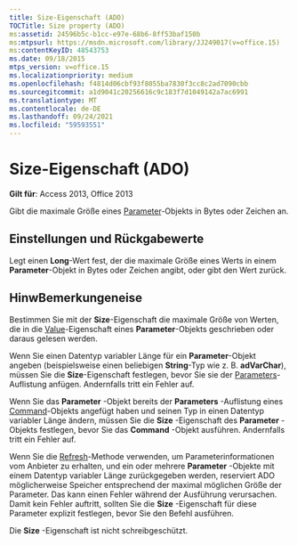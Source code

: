 ```yaml
---
title: Size-Eigenschaft (ADO)
TOCTitle: Size property (ADO)
ms:assetid: 24596b5c-b1cc-e97e-68b6-8ff53baf150b
ms:mtpsurl: https://msdn.microsoft.com/library/JJ249017(v=office.15)
ms:contentKeyID: 48543753
ms.date: 09/18/2015
mtps_version: v=office.15
ms.localizationpriority: medium
ms.openlocfilehash: f4814d06cbf93f8055ba7830f3cc8c2ad7090cbb
ms.sourcegitcommit: a1d9041c20256616c9c183f7d1049142a7ac6991
ms.translationtype: MT
ms.contentlocale: de-DE
ms.lasthandoff: 09/24/2021
ms.locfileid: "59593551"
---
```

# <a name="size-property-ado"></a>Size-Eigenschaft (ADO)


**Gilt für**: Access 2013, Office 2013

Gibt die maximale Größe eines [Parameter](parameter-object-ado.md)-Objekts in Bytes oder Zeichen an.

## <a name="settings-and-return-values"></a>Einstellungen und Rückgabewerte

Legt einen **Long**-Wert fest, der die maximale Größe eines Werts in einem **Parameter**-Objekt in Bytes oder Zeichen angibt, oder gibt den Wert zurück.

## <a name="remarks"></a>HinwBemerkungeneise

Bestimmen Sie mit der **Size**-Eigenschaft die maximale Größe von Werten, die in die [Value](value-property-ado.md)-Eigenschaft eines **Parameter**-Objekts geschrieben oder daraus gelesen werden.

Wenn Sie einen Datentyp variabler Länge für ein **Parameter**-Objekt angeben (beispielsweise einen beliebigen **String**-Typ wie z. B. **adVarChar**), müssen Sie die **Size**-Eigenschaft festlegen, bevor Sie sie der [Parameters](parameters-collection-ado.md)-Auflistung anfügen. Andernfalls tritt ein Fehler auf.

Wenn Sie das **Parameter** -Objekt bereits der **Parameters** -Auflistung eines [Command](command-object-ado.md)-Objekts angefügt haben und seinen Typ in einen Datentyp variabler Länge ändern, müssen Sie die **Size** -Eigenschaft des **Parameter** -Objekts festlegen, bevor Sie das **Command** -Objekt ausführen. Andernfalls tritt ein Fehler auf.

Wenn Sie die [Refresh](refresh-method-ado.md)-Methode verwenden, um Parameterinformationen vom Anbieter zu erhalten, und ein oder mehrere **Parameter** -Objekte mit einem Datentyp variabler Länge zurückgegeben werden, reserviert ADO möglicherweise Speicher entsprechend der maximal möglichen Größe der Parameter. Das kann einen Fehler während der Ausführung verursachen. Damit kein Fehler auftritt, sollten Sie die **Size** -Eigenschaft für diese Parameter explizit festlegen, bevor Sie den Befehl ausführen.

Die **Size** -Eigenschaft ist nicht schreibgeschützt.

